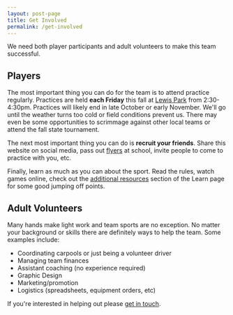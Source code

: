 ```yaml
---
layout: post-page
title: Get Involved
permalink: /get-involved
---
```


We need both player participants and adult volunteers to make this team successful. 

## Players

The most important thing you can do for the team is to attend practice regularly. Practices are held **each Friday** this fall at [Lewis Park](https://goo.gl/maps/ZRvMYVk1CETT7AKm8) from 2:30-4:30pm. Practices will likely end in late October or early November. We'll go until the weather turns too cold or field conditions prevent us. There may even be some opportunities to scrimmage against other local teams or attend the fall state tournament.

The next most important thing you can do is **recruit your friends**. Share this website on social media, pass out [flyers]() at school, invite people to come to practice with you, etc.

Finally, learn as much as you can about the sport. Read the rules, watch games online, check out the [additional resources](/learn#additional-resources) section of the Learn page for some good jumping off points.

## Adult Volunteers

Many hands make light work and team sports are no exception. No matter your background or skills there are definitely ways to help the team. Some examples include:

* Coordinating carpools or just being a volunteer driver
* Managing team finances
* Assistant coaching (no experience required)
* Graphic Design
* Marketing/promotion
* Logistics (spreadsheets, equipment orders, etc)

If you're interested in helping out please [get in touch](mailto:lee@outerim.com).